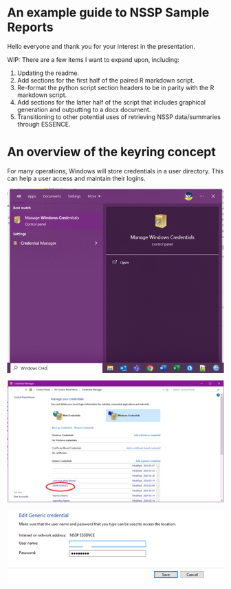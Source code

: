 # An example guide to NSSP Sample Reports

Hello everyone and thank you for your interest in the presentation.

WIP: There are a few items I want to expand upon, including:
1. Updating the readme.
2. Add sections for the first half of the paired R markdown script.
3. Re-format the python script section headers to be in parity with the R markdown script.
4. Add sections for the latter half of the script that includes graphical generation and outputting to a docx document.
5. Transitioning to other potential uses of retrieving NSSP data/summaries through ESSENCE.


# An overview of the keyring concept

For many operations, Windows will store credentials in a user directory. This can help a user access and maintain their logins.

![Image showing the Windows Search feature being used to find the Manage Windows Credentials tool.](https://github.com/micastro-ruhs/NSSP_Sample_Report/blob/main/img/Keyring_01.png)

![Image overviewing the Credential Manager, along with a red circle around the item where the login to NSSP and ESSENCE are stored. I name it 'NSSP ESSENCE'.](https://github.com/micastro-ruhs/NSSP_Sample_Report/blob/main/img/Keyring_02.png)

![Image showing that you can manually enter or update the username or password through Credential Manager.](https://github.com/micastro-ruhs/NSSP_Sample_Report/blob/main/img/Keyring_03.png)




